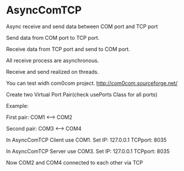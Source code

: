 # AsyncComTCP
Async receive and send data between COM port and TCP port

Send data from COM port to TCP port.

Receive data from TCP port and send to COM port.

All receive process are asynchronous.

Receive and send realized on threads.

You can test widh com0com project. http://com0com.sourceforge.net/

Create two Virtual Port Pair(check usePorts Class for all ports)

Example:

First pair: COM1 <--> COM2

Second pair: COM3 <--> COM4

In AsyncComTCP Client use COM1. 
Set IP: 127.0.0.1 
TCPport: 8035

In AsyncComTCP Server use COM3. 
Set IP: 127.0.0.1 
TCPport: 8035

Now COM2 and COM4 connected to each other via TCP

